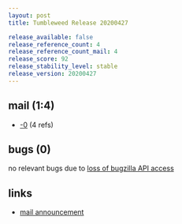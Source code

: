 ```yaml
---
layout: post
title: Tumbleweed Release 20200427

release_available: false
release_reference_count: 4
release_reference_count_mail: 4
release_score: 92
release_stability_level: stable
release_version: 20200427
---
```


## mail (1:4)

- [-0](https://lists.opensuse.org/opensuse-factory/2020-04/msg00452.html) (4 refs)

## bugs (0)

<!--more-->

no relevant bugs due to [loss of bugzilla API access](https://bugzilla.opensuse.org/show_bug.cgi?id=1157722)



## links

- [mail announcement](https://lists.opensuse.org/opensuse-factory/2020-04/msg00418.html)
